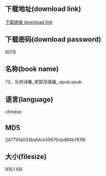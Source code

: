 ## 下载地址(download link)
[下载链接 download link](https://voluble-croquembouche-d321dc.netlify.app/?s=72%E3%80%81%E4%B9%90%E5%BA%9C%E8%AF%97%E9%9B%86_%E5%AE%8B%E9%83%AD%E8%8C%82%E5%80%A9%E7%BC%96_.epub)

## 下载密码(download password)
8078

## 名称(book name)
72、乐府诗集_宋郭茂倩编_.epub.epub

## 语言(language)
chinese

## MD5
247791a033bafdce55670cbd94b761f6

## 大小(filesize)
916.1 KB
